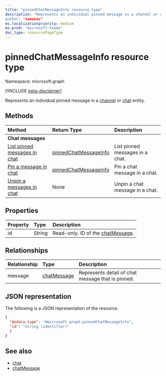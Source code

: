 ```yaml
---
title: "pinnedChatMessageInfo resource type"
description: "Represents an individual pinned message in a channel or chat entity.
author: "sumanac"
ms.localizationpriority: medium
ms.prod: "microsoft-teams"
doc_type: resourcePageType
---
```


# pinnedChatMessageInfo resource type

Namespace: microsoft.graph

[!INCLUDE [beta-disclaimer](../../includes/beta-disclaimer.md)]

Represents an individual pinned message in a [channel](channel.md) or [chat](chat.md) entity.

## Methods

| Method       | Return Type  |Description|
|:---------------|:--------|:----------|
|**Chat messages**| | |
|[List pinned messages in chat](../api/chat-list-pinnedMessages.md)  | [pinnedChatMessageInfo](../resources/pinnedChatMessageInfo.md) | List pinned messages in a chat. |
|[Pin a message in chat](../api/pinnedmessage-update.md)  | [pinnedChatMessageInfo](../resources/pinnedChatMessageInfo.md) | Pin a chat message in a chat. |
|[Unpin a messages in chat](../api/pinnedmessage-delete.md)| None | Unpin a chat message in a chat.|

## Properties

| Property   | Type |Description|
|:---------------|:--------|:----------|
| id| String| Read-only. ID of the [chatMessage](../resources/chatmessage.md). |

## Relationships

| Relationship | Type |Description|
|:---------------|:--------|:----------|
| message | [chatMessage](../resources/chatmessage.md) | Represents detail of chat message that is pinned.|

## JSON representation
The following is a JSON representation of the resource.
<!-- {
  "blockType": "resource",
  "keyProperty": "id",
  "@odata.type": "microsoft.graph.pinnedChatMessageInfo",
  "baseType": "microsoft.graph.entity",
  "openType": false
}
-->
``` json
{
  "@odata.type": "#microsoft.graph.pinnedChatMessageInfo",
  "id": "String (identifier)"  
  }
}
```

## See also

- [chat](../resources/chat.md)
- [chatMessage](../resources/chatmessage.md)
